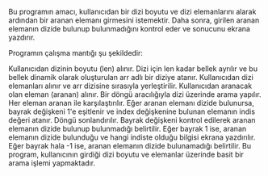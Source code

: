 Bu programın amacı, kullanıcıdan bir dizi boyutu ve dizi elemanlarını alarak ardından bir aranan elemanı girmesini istemektir. Daha sonra, girilen aranan elemanın dizide bulunup bulunmadığını kontrol eder ve sonucunu ekrana yazdırır.

Programın çalışma mantığı şu şekildedir:

Kullanıcıdan dizinin boyutu (len) alınır.
Dizi için len kadar bellek ayrılır ve bu bellek dinamik olarak oluşturulan arr adlı bir diziye atanır.
Kullanıcıdan dizi elemanları alınır ve arr dizisine sırasıyla yerleştirilir.
Kullanıcıdan aranacak olan eleman (aranan) alınır.
Bir döngü aracılığıyla dizi üzerinde arama yapılır. Her eleman aranan ile karşılaştırılır.
Eğer aranan elemanı dizide bulunursa, bayrak değişkeni 1'e eşitlenir ve index değişkenine bulunan elemanın indis değeri atanır. Döngü sonlandırılır.
Bayrak değişkeni kontrol edilerek aranan elemanın dizide bulunup bulunmadığı belirtilir.
Eğer bayrak 1 ise, aranan elemanın dizide bulunduğu ve hangi indiste olduğu bilgisi ekrana yazdırılır.
Eğer bayrak hala -1 ise, aranan elemanın dizide bulunamadığı belirtilir.
Bu program, kullanıcının girdiği dizi boyutu ve elemanlar üzerinde basit bir arama işlemi yapmaktadır.
